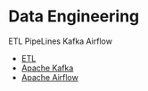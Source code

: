 
# Data Engineering

ETL  PipeLines  Kafka Airflow

- [ETL](#etl)
- [Apache Kafka](#kafka)
- [Apache Airflow](#airflow)
